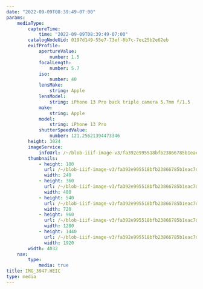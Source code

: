 ```yaml
---
date: "2022-09-09T08:39:49-07:00"
params:
    mediaType:
        captureTime:
            time: "2022-09-09T08:39:49-07:00"
        catalogNodeUid: 0197d149-55e7-73ef-8b7c-7ec25b2e62eb
        exifProfile:
            apertureValue:
                number: 1.5
            focalLength:
                number: 5.7
            iso:
                number: 40
            lensMake:
                string: Apple
            lensModel:
                string: iPhone 13 Pro back triple camera 5.7mm f/1.5
            make:
                string: Apple
            model:
                string: iPhone 13 Pro
            shutterSpeedValue:
                number: 121.25621394473346
        height: 3024
        imageService:
            infoUrl: /~/blob-iiif-image-v3/fa392e995518bfb23866785b1eac7d94173e874e3f6fddaa9152a2ac3b3f4d72/info.json
        thumbnails:
            - height: 180
              url: /~/blob-iiif-image-v3/fa392e995518bfb23866785b1eac7d94173e874e3f6fddaa9152a2ac3b3f4d72/full/240%2C180/0/default.jpg
              width: 240
            - height: 360
              url: /~/blob-iiif-image-v3/fa392e995518bfb23866785b1eac7d94173e874e3f6fddaa9152a2ac3b3f4d72/full/480%2C360/0/default.jpg
              width: 480
            - height: 540
              url: /~/blob-iiif-image-v3/fa392e995518bfb23866785b1eac7d94173e874e3f6fddaa9152a2ac3b3f4d72/full/720%2C540/0/default.jpg
              width: 720
            - height: 960
              url: /~/blob-iiif-image-v3/fa392e995518bfb23866785b1eac7d94173e874e3f6fddaa9152a2ac3b3f4d72/full/1280%2C960/0/default.jpg
              width: 1280
            - height: 1440
              url: /~/blob-iiif-image-v3/fa392e995518bfb23866785b1eac7d94173e874e3f6fddaa9152a2ac3b3f4d72/full/1920%2C1440/0/default.jpg
              width: 1920
        width: 4032
    nav:
        type:
            media: true
title: IMG_3947.HEIC
type: media
---
```

